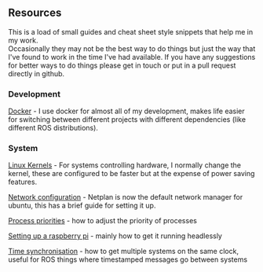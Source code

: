## Resources

This is a load of small guides and cheat sheet style snippets that help me in my work.  
Occasionally they may not be the best way to do things but just the way that I've found to work in the time I've had available. If you have any suggestions for better ways to do things please get in touch or put in a pull request directly in github.  
  
  
### Development
[Docker](https://grdwyer.github.io/resources/docker) - I use docker for almost all of my development, makes life easier for switching between different projects with different dependencies (like different ROS distributions).


### System
[Linux Kernels](https://grdwyer.github.io/resources/linux-kernels) - For systems controlling hardware, I normally change the kernel, these are configured to be faster but at the expense of power saving features.  
  
[Network configuration](https://grdwyer.github.io/resources/netplan) - Netplan is now the default network manager for ubuntu, this has a brief guide for setting it up.  
  
[Process priorities](https://grdwyer.github.io/resources/process-priorities) - how to adjust the priority of processes  
  
[Setting up a raspberry pi](https://grdwyer.github.io/resources/raspberry-pi-setup) - mainly how to get it running headlessly  
  
[Time synchronisation](https://grdwyer.github.io/resources/time-synchronisation) - how to get multiple systems on the same clock, useful for ROS things where timestamped messages go between systems